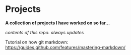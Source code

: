 # Projects

**A collection of projects I have worked on so far...**

*contents of this repo. always updates*







Tutorial on how git markdown: https://guides.github.com/features/mastering-markdown/
